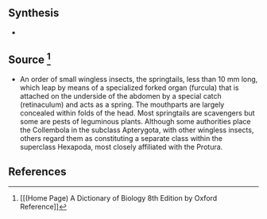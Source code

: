## Synthesis
- 
## Source [^1]
- An order of small wingless insects, the springtails, less than 10 mm long, which leap by means of a specialized forked organ (furcula) that is attached on the underside of the abdomen by a special catch (retinaculum) and acts as a spring. The mouthparts are largely concealed within folds of the head. Most springtails are scavengers but some are pests of leguminous plants. Although some authorities place the Collembola in the subclass Apterygota, with other wingless insects, others regard them as constituting a separate class within the superclass Hexapoda, most closely affiliated with the Protura.
## References

[^1]: [[(Home Page) A Dictionary of Biology 8th Edition by Oxford Reference]]
